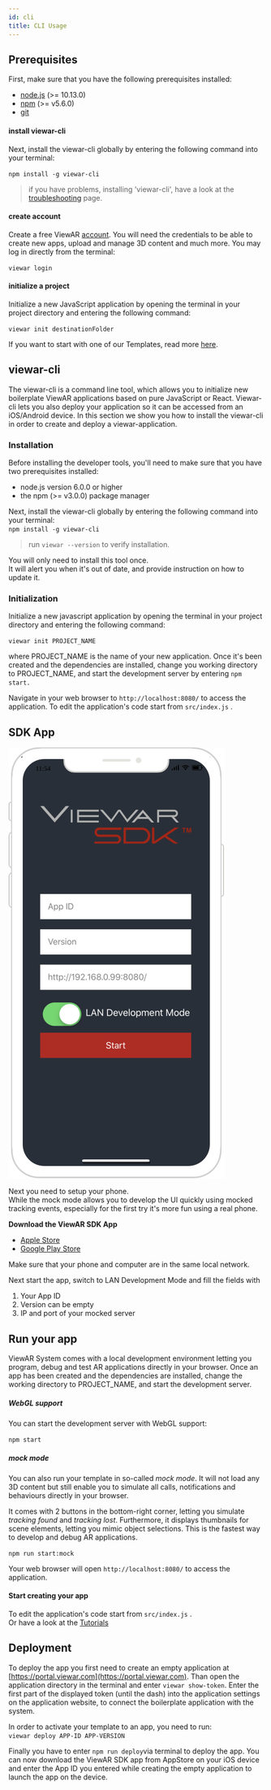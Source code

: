 ```yaml
---
id: cli
title: CLI Usage
---
```


## Prerequisites

First, make sure that you have the following prerequisites installed:

- [node.js](https://nodejs.org/en/download/) (&gt;= 10.13.0)
- [npm](https://www.npmjs.com/) (&gt;= v5.6.0)
- [git](https://git-scm.com/)

#### install viewar-cli

Next, install the viewar-cli globally by entering the following command into your terminal:

`npm install -g viewar-cli`

> if you have problems, installing 'viewar-cli', have a look at the [troubleshooting](./troubleshooting) page.

#### create account

Create a free ViewAR [account](https://portal.viewar.com/register). You will need the credentials to be able to create new apps, upload and manage 3D content and much more. You may log in directly from the terminal:

`viewar login`

#### initialize a project

Initialize a new JavaScript application by opening the terminal in your project directory and entering the following command:

`viewar init destinationFolder`

If you want to start with one of our Templates, read more [here](https://www.viewar.com/templates/).

## viewar-cli

The viewar-cli is a command line tool, which allows you to initialize new boilerplate ViewAR applications based on pure JavaScript or React. Viewar-cli lets you also deploy your application so it can be accessed from an iOS/Android device. In this section we show you how to install the viewar-cli in order to create and deploy a viewar-application.

### Installation

Before installing the developer tools, you'll need to make sure that you have two prerequisites installed:

- node.js version 6.0.0 or higher
- the npm \(&gt;= v3.0.0\) package manager

Next, install the viewar-cli globally by entering the following command into your terminal:  
`npm install -g viewar-cli`

> run `viewar --version` to verify installation.

You will only need to install this tool once.  
It will alert you when it's out of date, and provide instruction on how to update it.

### Initialization

Initialize a new javascript application by opening the terminal in your project directory and entering the following command:

`viewar init PROJECT_NAME`

where PROJECT_NAME is the name of your new application. Once it's been created and the dependencies are installed, change you working directory to PROJECT_NAME, and start the development server by entering `npm start.`

Navigate in your web browser to `http://localhost:8080/` to access the application. To edit the application's code start from `src/index.js` .

## SDK App

![](assets/viewar%20sdk2.svg 'float')

Next you need to setup your phone.  
While the mock mode allows you to develop the UI quickly using mocked tracking events, especially for the first try it's more fun using a real phone.

**Download the ViewAR SDK App**

- [Apple Store](https://itunes.apple.com/us/app/viewar-sdk/id1097511807)
- [Google Play Store](https://play.google.com/store/apps/details?id=com.viewar.sdk)

Make sure that your phone and computer are in the same local network.

Next start the app, switch to LAN Development Mode and fill the fields with

1. Your App ID
2. Version can be empty
3. IP and port of your mocked server

## Run your app

ViewAR System comes with a local development environment letting you program, debug and test AR applications directly in your browser. Once an app has been created and the dependencies are installed, change the working directory to PROJECT_NAME, and start the development server.

##### WebGL support

You can start the development server with WebGL support:

`npm start`

##### mock mode

You can also run your template in so-called _mock mode_. It will not load any 3D content but still enable you to simulate all calls, notifications and behaviours directly in your browser.

It comes with 2 buttons in the bottom-right corner, letting you simulate _tracking found_ and _tracking lost_. Furthermore, it displays thumbnails for scene elements, letting you mimic object selections. This is the fastest way to develop and debug AR applications.

`npm run start:mock`

Your web browser will open `http://localhost:8080/` to access the application.

#### Start creating your app

To edit the application's code start from `src/index.js` .  
Or have a look at the [Tutorials](../tutorials/overview)

## Deployment

To deploy the app you first need to create an empty application at [https://portal.viewar.com](https://portal.viewar.com). Than open the application directory in the terminal and enter `viewar show-token`. Enter the first part of the displayed token \(until the dash\) into the application settings on the application website, to connect the boilerplate application with the system.

In order to activate your template to an app, you need to run:  
`viewar deploy APP-ID APP-VERSION`

Finally you have to enter `npm run deploy`via terminal to deploy the app. You can now download the ViewAR SDK app from AppStore on your iOS device and enter the App ID you entered while creating the empty application to launch the app on the device.

<!---
**\[ I have not found the option to enter the token, plus we should maybe only display the public and important part of the token\]**
--->

